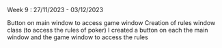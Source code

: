 Week 9 : 27/11/2023 - 03/12/2023

Button on main window to access game window 
Creation of rules window class (to access the rules of poker)
I created a button on each the main window and the game window to access the rules
